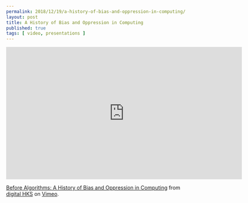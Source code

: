 ```yaml
---
permalink: 2018/12/19/a-history-of-bias-and-oppression-in-computing/
layout: post
title: A History of Bias and Oppression in Computing
published: true 
tags: [ video, presentations ]
---
```


<iframe src="https://player.vimeo.com/video/300987273" width="640" height="360" frameborder="0" webkitallowfullscreen mozallowfullscreen allowfullscreen></iframe>
<p><a href="https://vimeo.com/300987273">Before Algorithms: A History of Bias and Oppression in Computing</a> from <a href="https://vimeo.com/digitalhks">digital HKS</a> on <a href="https://vimeo.com">Vimeo</a>.</p>
